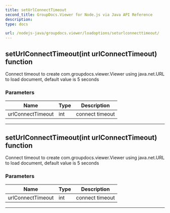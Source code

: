 ```yaml
---
title: setUrlConnectTimeout
second_title: GroupDocs.Viewer for Node.js via Java API Reference
description: 
type: docs

url: /nodejs-java/groupdocs.viewer/loadoptions/seturlconnecttimeout/
---
```


## setUrlConnectTimeout(int urlConnectTimeout)  function
Connect timeout to create  com.groupdocs.viewer.Viewer using  java.net.URL to load document, default value is 5 seconds

### Parameters

| Name | Type | Description |
| --- | --- | --- |
| urlConnectTimeout | int | connect timeout |


---


## setUrlConnectTimeout(int urlConnectTimeout)  function
Connect timeout to create  com.groupdocs.viewer.Viewer using  java.net.URL to load document, default value is 5 seconds

### Parameters

| Name | Type | Description |
| --- | --- | --- |
| urlConnectTimeout | int | connect timeout |


---


